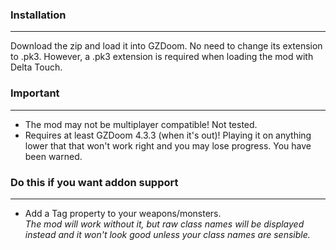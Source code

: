 ### Installation
---
Download the zip and load it into GZDoom. No need to change its extension to .pk3. However, a .pk3 extension is required when loading the mod with Delta Touch.

### Important
---
- The mod may not be multiplayer compatible! Not tested.
- Requires at least GZDoom 4.3.3 (when it's out)! Playing it on anything lower that that won't work right and you may lose progress. You have been warned.

### Do this if you want addon support
---
- Add a Tag property to your weapons/monsters.  
*The mod will work without it, but raw class names will be displayed instead and it won't look good unless your class names are sensible.*